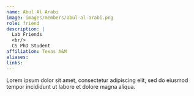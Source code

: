 ```yaml
---
name: Abul Al Arabi
image: images/members/abul-al-arabi.png
role: friend
description: |
  Lab Friends
  <br/>
  CS PhD Student
affiliation: Texas A&M
aliases:
links:
---
```


Lorem ipsum dolor sit amet, consectetur adipiscing elit, sed do eiusmod tempor incididunt ut labore et dolore magna aliqua.
